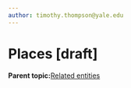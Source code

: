 ```yaml
---
author: timothy.thompson@yale.edu
---
```


# Places \[draft\]

**Parent topic:**[Related entities](../tasks/related_entities.md)

